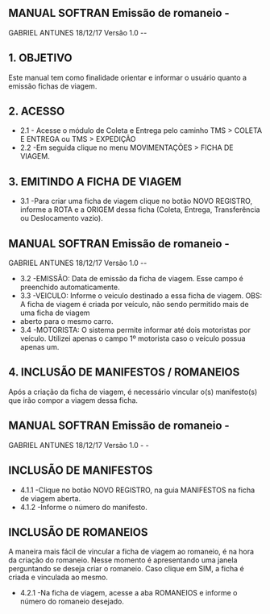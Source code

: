 <!-- image -->

## MANUAL SOFTRAN   Emissão de romaneio -

GABRIEL ANTUNES   18/12/17   Versão 1.0 --

## 1. OBJETIVO

Este manual tem como finalidade orientar e informar o usuário quanto a emissão fichas de viagem.

## 2. ACESSO

- 2.1 - Acesse o módulo de Coleta e Entrega pelo caminho TMS &gt; COLETA E ENTREGA ou TMS &gt; EXPEDIÇÃO
- 2.2 -Em seguida clique no menu MOVIMENTAÇÕES &gt; FICHA DE VIAGEM.

<!-- image -->

<!-- image -->

<!-- image -->

## 3. EMITINDO A FICHA DE VIAGEM

- 3.1 -Para criar uma ficha de viagem clique no botão NOVO REGISTRO, informe a ROTA e a ORIGEM dessa ficha (Coleta, Entrega, Transferência ou Deslocamento vazio).

<!-- image -->

## MANUAL SOFTRAN   Emissão de romaneio -

GABRIEL ANTUNES   18/12/17   Versão 1.0 --

<!-- image -->

- 3.2 -EMISSÃO: Data de emissão da ficha de viagem. Esse campo é preenchido automaticamente.
- 3.3 -VEICULO: Informe o veiculo destinado a essa ficha de viagem. OBS: A ficha de viagem é criada por veículo, não sendo permitido mais de uma ficha de viagem
- aberto para o mesmo carro.
- 3.4 -MOTORISTA: O sistema permite informar até dois motoristas por veículo. Utilizei apenas o campo 1º motorista caso o veículo possua apenas um.

<!-- image -->

## 4. INCLUSÃO DE MANIFESTOS / ROMANEIOS

Após a criação da ficha de viagem, é necessário vincular o(s) manifesto(s) que irão compor a viagem dessa ficha.

<!-- image -->

## MANUAL SOFTRAN   Emissão de romaneio -

GABRIEL ANTUNES   18/12/17   Versão 1.0 - -

## INCLUSÃO DE MANIFESTOS

- 4.1.1 -Clique no botão NOVO REGISTRO, na guia MANIFESTOS na ficha de viagem aberta.
- 4.1.2 -Informe o número do manifesto.

<!-- image -->

## INCLUSÃO DE ROMANEIOS

A maneira mais fácil de vincular a ficha de viagem ao romaneio, é na hora da criação do romaneio. Nesse momento é apresentando uma janela perguntando se deseja criar o romaneio. Caso clique em SIM, a ficha é criada e vinculada ao mesmo.

- 4.2.1 -Na ficha de viagem, acesse a aba ROMANEIOS e informe o número do romaneio desejado.

<!-- image -->